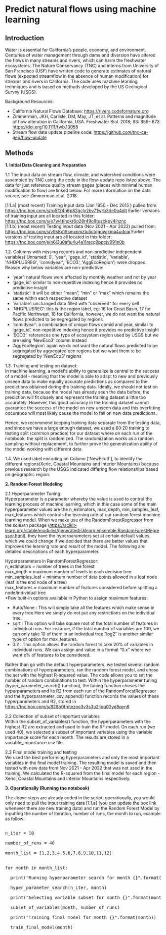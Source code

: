 # Predict natural flows using machine learning

## Introduction
Water is essential for California’s people, economy, and environment. Centuries of water management through dams and diversion have altered the flows in many streams and rivers, which can harm the freshwater ecosystems. The Nature Conservancy (TNC) and interns from University of San Francisco (USF) have written code to generate estimates of natural flows (expected streamflow in the absence of human modification) for streams and rivers in California.  The code uses machine learning techniques and is based on methods developed by the US Geological Survey (USGS).

Background Resources:

* California Natural Flows Database:  https://rivers.codefornature.org
* Zimmerman, JKH, Carlisle, DM, May, JT, et al. Patterns and magnitude of flow alteration in California, USA. Freshwater Biol. 2018; 63: 859– 873. https://doi.org/10.1111/fwb.13058 
* Stream flow data update pipeline code:  https://github.com/tnc-ca-geo/flow-update 

## Methods

**1. Initial Data Cleaning and Preparation**

1.1 The input data on stream flow, climate, and watershed conditions were assembled by TNC using the code in the flow-update repo listed above.  The data for just reference quality stream gages (places with minimal human modification to flow) are linked below.  For more information on the data source, see Zimmerman et al, 2018.

[1.1.a] (most recent) Training input data (Jan 1950 - Dec 2015 ) pulled from: https://tnc.box.com/s/rp5f24n6p82gcly2bv71wrb3de0o4djt
Earlier versions of training input are all located in this folder: https://tnc.box.com/s/e7w4tihokr6o28r49o8tuzckpy4jhznc<br /> 
[1.1.b] (most recent) Testing input data (Nov 2021 - Apr 2022) pulled from: https://tnc.box.com/s/y9s8x19smxnmztu5ctqguwjkma4udcqi
Earlier versions of testing input are all located in this folder:  https://tnc.box.com/s/n6j3u0afiu4u4e11racq9ppcjv991n0b

1.2. Columns with missing records and non-predictive independent variables('Unnamed: 0', 'year', 'gage_id', 'statistic', 'variable', 'NHDPLUSREG', 'comidyear', 'ECO3', 'AggEcoRegion') were dropped.
Reason why below variables are non-predictive:
 * ‘year’: natural flows were affected by monthly weather and not by year
 * ‘gage_id’: similar to non-repetitive indexing hence it provides no predictive insight
 * ‘statistic’: it will be either “mean”, “min” or ”max” which remains the same within each respective dataset 
 * ‘variable’: unchanged data filled with “observed” for every cell
 * ‘NHDPLUSREG’: this is the region label, eg: 16 for Great Basin, 17 for Pacific Northwest, 18 for California, however, we do not want the natural flows predicted to be segregated by regions. 
 * ‘comidyear’: a combination of unique flows comid and year, similar to ‘gage_id’, non-repetitive indexing hence it provides no predictive insight
 * ‘ECO3’: references one type of ecosystem region used by USGS but we are using ‘NewEco3’ column instead
 * ‘AggEcoRegion’: again we do not want the natural flows predicted to be segregated by aggregated eco regions but we want them to be segregated by ’NewEco3’ regions

1.3. Training and testing on dataset:<br /> 
In machine learning, a model's ability to generalize is central to the success of a model - meaning that the model is able to adapt to new and previously unseen data to make equally accurate predictions as compared to the predictions obtained during the training data. Ideally, we should not test on training data, because the model has already seen the data before, the prediction will fit closely and represent the training dataset a little too accurately. However, this good accuracy in the training dataset cannot guarantee the success of the model on new unseen data and this overfitting occurance will most likely cause the model to fail on new data predictions.

Hence, we recommend keeping training data separate from the testing data, and since we have a large enough dataset, we used a 80:20 training to testing split (common practice) for our dataset where on each run of the notebook, the split is randomized. The randomization works as a random sampling without replacement, to further prove the generalization ability of the model working with different data.

1.4. We used label encoding on Column ['NewEco3'],  to identify the different regions(Xeric, Coastal Mountains and Interior Mountains) because previous research by the USGS indicated differing flow relationships based on geographic region.

**2. Random Forest Modeling**

2.1 Hyperparameter Tuning<br /> 
Hyperparameter is a parameter whereby the value is used to control the learning process of machine learning, which in this case some of the main hyperparameter values are the n_estimators, max_depth, min_samples_leaf, max_features which controls the learning rate of our random forest machine learning model. When we make use of the RandomForestRegressor from the sclearn package (https://scikit-learn.org/stable/modules/generated/sklearn.ensemble.RandomForestRegressor.html), they have the hyperparameters set at certain default values, which we could change if we decided that there are better values that improves the learning rate and result of the model. The following are detailed descriptions of each hyperparameter.

Hyperparameters in RandomForestRegressor:<br /> 
n_estimators = number of trees in the forest<br /> 
max_depth = maximum number of levels in each decision tree<br /> 
min_samples_leaf = minimum number of data points allowed in a leaf node (leaf is the end node of a tree)<br /> 
max_features = maximum number of features considered before splitting a node/individual tree<br /> 
*Few built-in options available in Python to assign maximum features: 
 - Auto/None : This will simply take all the features which make sense in every tree.Here we simply do not put any restrictions on the individual tree.
 - sqrt : This option will take square root of the total number of features in individual runs. For instance, if the total number of variables are 100, we can only take 10 of them in an individual tree.”log2″ is another similar type of option for max_features.
 - 0.2 : This option allows the random forest to take 20% of variables in individual runs. We can assign and value in a format “0.x” where we want x% of features to be considered.

Rather than go with the default hyperparameters, we tested several random combinations of hyperparameters, ran the random forest model, and chose the set with the highest R-squared value.  The code allows you to set the number of random combinations to test. Within the hyperparameter tuning (hyper_parameter_search() function), the tuning function choses the hyperparameters and its R2 from each run of the RandomForestRegressor and the hyperparameter_csv_append() function records the values of these hyperparameters and R2, stored in https://tnc.box.com/s/828o0fmtezpo3v3s3u2ljpq03yd8qyn6

2.2 Collection of subset of important variables<br /> 
Within the subset_of_variables() function, the hyperparameters with the highest R2 are extracted and used to train the RF model. On each run (we used 40), we selected a subset of important variables using the variable importance score for each month.  The results are stored in a variable_importance.csv file. 

2.3 Final model training and testing<br /> 
We used the best performing hyperparameters and only the most important variables in the final model training.  The resulting model is saved and then tested with new data  from Nov 2021 - Apr 2022 that was not used in the training. We calculated the R-squared from the final model for each region - Xeric, Coastal Mountains and Interior Mountains respectively. 

**3. Operationally (Running the notebook)**<br /> 

The above steps are already coded in the script, operationally, you would only need to pull the input training data [1.1.a] (you can update the box link whenever there are new training data) and run the Random Forest Model by inputting the number of iteration, number of runs, the month to run, example as follow:

<pre /> 
n_iter = 10<br /> 
number_of_runs = 40<br /> 
month_list = [1,2,3,4,5,6,7,8,9,10,11,12]<br /> 

for month in month_list:<br /> 
  print("Running hyperparameter search for month {}".format(month))<br /> 
  hyper_parameter_search(n_iter, month)<br /> 
  print("Selecting variable subset for month {}".format(month))<br /> 
  subset_of_variables(month, number_of_runs)<br /> 
  print("Training final model for month {}".format(month))<br /> 
  train_final_model(month)<br /> 



